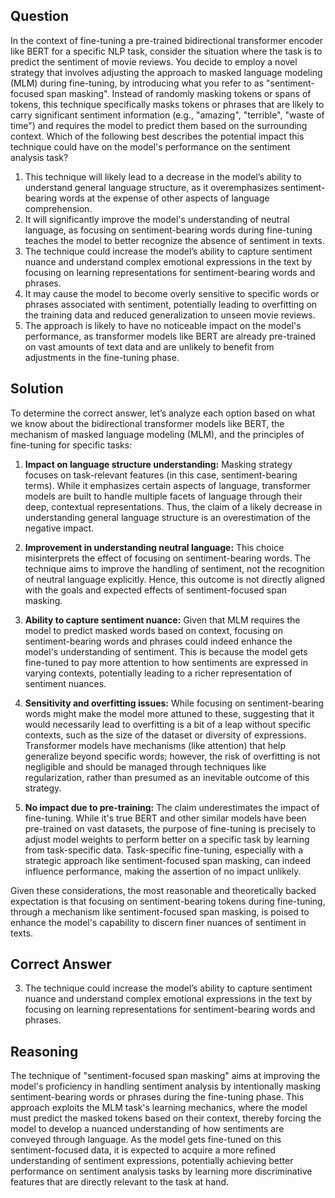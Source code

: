 ## Question

In the context of fine-tuning a pre-trained bidirectional transformer encoder like BERT for a specific NLP task, consider the situation where the task is to predict the sentiment of movie reviews. You decide to employ a novel strategy that involves adjusting the approach to masked language modeling (MLM) during fine-tuning, by introducing what you refer to as "sentiment-focused span masking". Instead of randomly masking tokens or spans of tokens, this technique specifically masks tokens or phrases that are likely to carry significant sentiment information (e.g., "amazing", "terrible", "waste of time") and requires the model to predict them based on the surrounding context. Which of the following best describes the potential impact this technique could have on the model's performance on the sentiment analysis task?

1. This technique will likely lead to a decrease in the model’s ability to understand general language structure, as it overemphasizes sentiment-bearing words at the expense of other aspects of language comprehension.
2. It will significantly improve the model's understanding of neutral language, as focusing on sentiment-bearing words during fine-tuning teaches the model to better recognize the absence of sentiment in texts.
3. The technique could increase the model’s ability to capture sentiment nuance and understand complex emotional expressions in the text by focusing on learning representations for sentiment-bearing words and phrases.
4. It may cause the model to become overly sensitive to specific words or phrases associated with sentiment, potentially leading to overfitting on the training data and reduced generalization to unseen movie reviews.
5. The approach is likely to have no noticeable impact on the model's performance, as transformer models like BERT are already pre-trained on vast amounts of text data and are unlikely to benefit from adjustments in the fine-tuning phase.

## Solution

To determine the correct answer, let’s analyze each option based on what we know about the bidirectional transformer models like BERT, the mechanism of masked language modeling (MLM), and the principles of fine-tuning for specific tasks:

1. **Impact on language structure understanding:** Masking strategy focuses on task-relevant features (in this case, sentiment-bearing terms). While it emphasizes certain aspects of language, transformer models are built to handle multiple facets of language through their deep, contextual representations. Thus, the claim of a likely decrease in understanding general language structure is an overestimation of the negative impact.
   
2. **Improvement in understanding neutral language:** This choice misinterprets the effect of focusing on sentiment-bearing words. The technique aims to improve the handling of sentiment, not the recognition of neutral language explicitly. Hence, this outcome is not directly aligned with the goals and expected effects of sentiment-focused span masking.

3. **Ability to capture sentiment nuance:** Given that MLM requires the model to predict masked words based on context, focusing on sentiment-bearing words and phrases could indeed enhance the model's understanding of sentiment. This is because the model gets fine-tuned to pay more attention to how sentiments are expressed in varying contexts, potentially leading to a richer representation of sentiment nuances.

4. **Sensitivity and overfitting issues:** While focusing on sentiment-bearing words might make the model more attuned to these, suggesting that it would necessarily lead to overfitting is a bit of a leap without specific contexts, such as the size of the dataset or diversity of expressions. Transformer models have mechanisms (like attention) that help generalize beyond specific words; however, the risk of overfitting is not negligible and should be managed through techniques like regularization, rather than presumed as an inevitable outcome of this strategy.

5. **No impact due to pre-training:** The claim underestimates the impact of fine-tuning. While it's true BERT and other similar models have been pre-trained on vast datasets, the purpose of fine-tuning is precisely to adjust model weights to perform better on a specific task by learning from task-specific data. Task-specific fine-tuning, especially with a strategic approach like sentiment-focused span masking, can indeed influence performance, making the assertion of no impact unlikely.

Given these considerations, the most reasonable and theoretically backed expectation is that focusing on sentiment-bearing tokens during fine-tuning, through a mechanism like sentiment-focused span masking, is poised to enhance the model's capability to discern finer nuances of sentiment in texts.

## Correct Answer

3. The technique could increase the model’s ability to capture sentiment nuance and understand complex emotional expressions in the text by focusing on learning representations for sentiment-bearing words and phrases.

## Reasoning

The technique of "sentiment-focused span masking" aims at improving the model's proficiency in handling sentiment analysis by intentionally masking sentiment-bearing words or phrases during the fine-tuning phase. This approach exploits the MLM task's learning mechanics, where the model must predict the masked tokens based on their context, thereby forcing the model to develop a nuanced understanding of how sentiments are conveyed through language. As the model gets fine-tuned on this sentiment-focused data, it is expected to acquire a more refined understanding of sentiment expressions, potentially achieving better performance on sentiment analysis tasks by learning more discriminative features that are directly relevant to the task at hand.